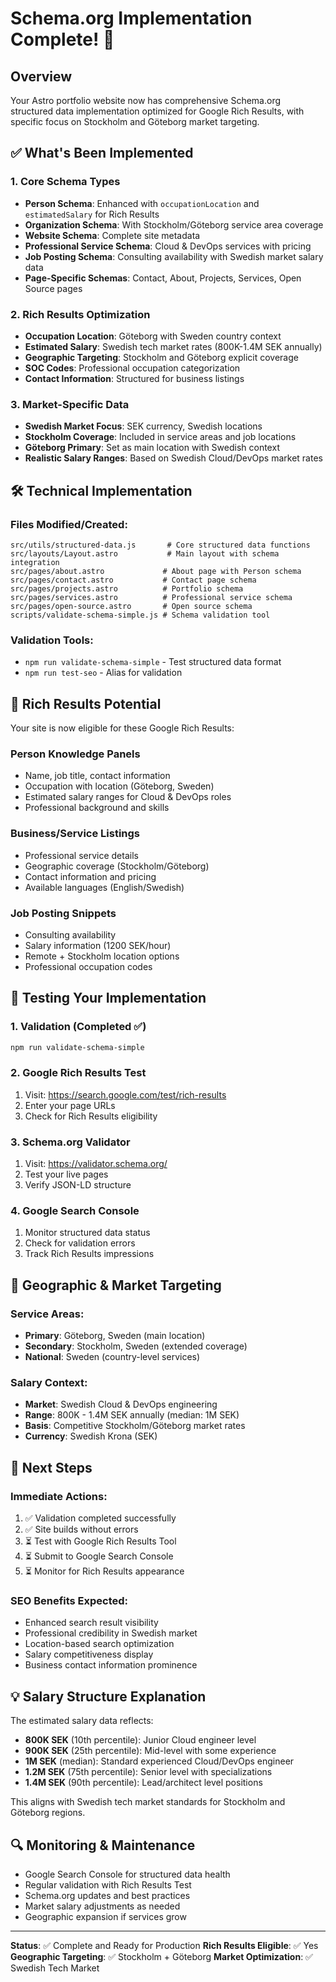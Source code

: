 # Schema.org Implementation Complete! 🎉

## Overview
Your Astro portfolio website now has comprehensive Schema.org structured data implementation optimized for Google Rich Results, with specific focus on Stockholm and Göteborg market targeting.

## ✅ What's Been Implemented

### 1. Core Schema Types
- **Person Schema**: Enhanced with `occupationLocation` and `estimatedSalary` for Rich Results
- **Organization Schema**: With Stockholm/Göteborg service area coverage
- **Website Schema**: Complete site metadata
- **Professional Service Schema**: Cloud & DevOps services with pricing
- **Job Posting Schema**: Consulting availability with Swedish market salary data
- **Page-Specific Schemas**: Contact, About, Projects, Services, Open Source pages

### 2. Rich Results Optimization
- **Occupation Location**: Göteborg with Sweden country context
- **Estimated Salary**: Swedish tech market rates (800K-1.4M SEK annually)
- **Geographic Targeting**: Stockholm and Göteborg explicit coverage
- **SOC Codes**: Professional occupation categorization
- **Contact Information**: Structured for business listings

### 3. Market-Specific Data
- **Swedish Market Focus**: SEK currency, Swedish locations
- **Stockholm Coverage**: Included in service areas and job locations
- **Göteborg Primary**: Set as main location with Swedish context
- **Realistic Salary Ranges**: Based on Swedish Cloud/DevOps market rates

## 🛠️ Technical Implementation

### Files Modified/Created:
```
src/utils/structured-data.js       # Core structured data functions
src/layouts/Layout.astro           # Main layout with schema integration
src/pages/about.astro             # About page with Person schema
src/pages/contact.astro           # Contact page schema
src/pages/projects.astro          # Portfolio schema
src/pages/services.astro          # Professional service schema
src/pages/open-source.astro       # Open source schema
scripts/validate-schema-simple.js # Schema validation tool
```

### Validation Tools:
- `npm run validate-schema-simple` - Test structured data format
- `npm run test-seo` - Alias for validation

## 🌟 Rich Results Potential

Your site is now eligible for these Google Rich Results:

### Person Knowledge Panels
- Name, job title, contact information
- Occupation with location (Göteborg, Sweden)
- Estimated salary ranges for Cloud & DevOps roles
- Professional background and skills

### Business/Service Listings
- Professional service details
- Geographic coverage (Stockholm/Göteborg)
- Contact information and pricing
- Available languages (English/Swedish)

### Job Posting Snippets
- Consulting availability
- Salary information (1200 SEK/hour)
- Remote + Stockholm location options
- Professional occupation codes

## 🧪 Testing Your Implementation

### 1. Validation (Completed ✅)
```bash
npm run validate-schema-simple
```

### 2. Google Rich Results Test
1. Visit: https://search.google.com/test/rich-results
2. Enter your page URLs
3. Check for Rich Results eligibility

### 3. Schema.org Validator
1. Visit: https://validator.schema.org/
2. Test your live pages
3. Verify JSON-LD structure

### 4. Google Search Console
1. Monitor structured data status
2. Check for validation errors
3. Track Rich Results impressions

## 📍 Geographic & Market Targeting

### Service Areas:
- **Primary**: Göteborg, Sweden (main location)
- **Secondary**: Stockholm, Sweden (extended coverage)
- **National**: Sweden (country-level services)

### Salary Context:
- **Market**: Swedish Cloud & DevOps engineering
- **Range**: 800K - 1.4M SEK annually (median: 1M SEK)
- **Basis**: Competitive Stockholm/Göteborg market rates
- **Currency**: Swedish Krona (SEK)

## 🚀 Next Steps

### Immediate Actions:
1. ✅ Validation completed successfully
2. ✅ Site builds without errors
3. ⏳ Test with Google Rich Results Tool
4. ⏳ Submit to Google Search Console
5. ⏳ Monitor for Rich Results appearance

### SEO Benefits Expected:
- Enhanced search result visibility
- Professional credibility in Swedish market
- Location-based search optimization
- Salary competitiveness display
- Business contact information prominence

## 💡 Salary Structure Explanation

The estimated salary data reflects:
- **800K SEK** (10th percentile): Junior Cloud engineer level
- **900K SEK** (25th percentile): Mid-level with some experience
- **1M SEK** (median): Standard experienced Cloud/DevOps engineer
- **1.2M SEK** (75th percentile): Senior level with specializations
- **1.4M SEK** (90th percentile): Lead/architect level positions

This aligns with Swedish tech market standards for Stockholm and Göteborg regions.

## 🔍 Monitoring & Maintenance

- Google Search Console for structured data health
- Regular validation with Rich Results Test
- Schema.org updates and best practices
- Market salary adjustments as needed
- Geographic expansion if services grow

---

**Status**: ✅ Complete and Ready for Production
**Rich Results Eligible**: ✅ Yes
**Geographic Targeting**: ✅ Stockholm + Göteborg
**Market Optimization**: ✅ Swedish Tech Market
